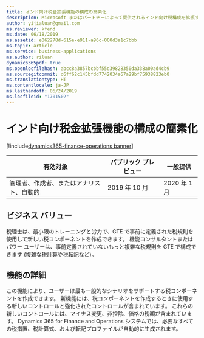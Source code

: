 ```yaml
---
title: インド向け税金拡張機能の構成の簡素化
description: Microsoft またはパートナーによって提供されるインド向け税構成を拡張する必要があるユーザーは (Global Tax Engine - GTE)、定義済みの税規則を使用して売上税コードを維持する単純化されたプロセスに似た新しい税構成を作成できます。
author: yijialuan@gmail.com
ms.reviewer: kfend
ms.date: 06/18/2019
ms.assetid: e062278d-615e-e911-a96c-000d3a1c7bbb
ms.topic: article
ms.service: business-applications
ms.author: riluan
dynamics365pdf: true
ms.openlocfilehash: abcc8a3857bcbbf55d39828350da338a00ad4cb9
ms.sourcegitcommit: d6ff62c145bfdd7742034a67a29bf75938823eb0
ms.translationtype: HT
ms.contentlocale: ja-JP
ms.lasthandoff: 06/24/2019
ms.locfileid: "1701502"
---
```

# <a name="simplifying-configuration-of-tax-extensions-for-india"></a>インド向け税金拡張機能の構成の簡素化
[!include[dynamics365-finance-operations banner](../includes/dynamics365-finance-operations.md)]

| 有効対象    |  パブリック プレビュー | 一般提供 | 
| ---------- | ---------- |---------- |
|管理者、作成者、またはアナリスト、自動的|2019 年 10 月| 2020 年 1 月|


## <a name="business-value"></a>ビジネス バリュー
<!-- bv start -->
税理士は、最小限のトレーニングと労力で、GTE で事前に定義された税規則を使用して新しい税コンポーネントを作成できます。 機能コンサルタントまたはパワー ユーザーは、事前定義されていないもっと複雑な税規則を GTE で構成できます (複雑な税計算や税転記など)。
<!-- bv end -->



## <a name="feature-details"></a>機能の詳細
<!--feature detail start -->
この機能により、ユーザーは最も一般的なシナリオをサポートする税コンポーネントを作成できます。 新機能には、税コンポーネントを作成するときに使用する新しいコントロールと強化されたコントロールが含まれています。 これらの新しいコントロールには、マイナス変更、非控除、価格の税額が含まれています。 Dynamics 365 for Finance and Operations システムでは、必要なすべての税措置、税計算式、および転記プロファイルが自動的に生成されます。
<!--feature detail end -->










